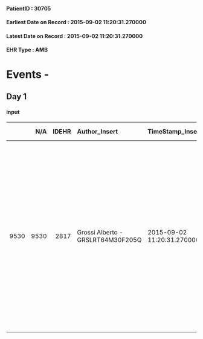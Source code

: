 
#### PatientID : 30705
#### Earliest Date on Record : 2015-09-02 11:20:31.270000
#### Latest Date on Record : 2015-09-02 11:20:31.270000
#### EHR Type : AMB

# Events - 

## Day 1

#### input
|      |    N/A |   IDEHR | Author_Insert                     | TimeStamp_Insert           | EHRType   |   PatientID |   IDDigitalSignDocument | persone_vicine   |   Unnamed: 0_x.1 |   IDANAMNESI_SOCIALE | Patient   | FamigliaAltro   | Paziente_T   | FamigliaAltro_T   |   Non_Rilevabile_x.1 | Note_Non_Rilevabile_x.1   | opt_Problemi   | Note_I                                                                                                                                                                                                                                                        | chk_contr_sintomi   | chk_competenza                                 | opt_paziente_a   | opt_famiglia_a   | opt_adeguatezza   | ds_note_ad                                                                                                                                                                                       | opt_paziente_solo   | ds_note_con                          | opt_presente_assente   | Presenza_minori   | Caregiver_principale   | opt_capacita     | ds_familiari_coinv   | opt_necessario   | opt_risorse_ec   | opt_paziente_psi   | opt_Ins_vol   | ds_note_prio                                                                                                                                                                                                      | opt_paziente_ad   | opt_caregiver_ad   | opt_inv_civile   |   invalidita_perc | Needs               | Domestic partnership   | Fragility                    | opt_indennita_acc   | opt_famiglia_psi   |
|-----:|-------:|--------:|:----------------------------------|:---------------------------|:----------|------------:|------------------------:|:-----------------|-----------------:|---------------------:|:----------|:----------------|:-------------|:------------------|---------------------:|:--------------------------|:---------------|:--------------------------------------------------------------------------------------------------------------------------------------------------------------------------------------------------------------------------------------------------------------|:--------------------|:-----------------------------------------------|:-----------------|:-----------------|:------------------|:-------------------------------------------------------------------------------------------------------------------------------------------------------------------------------------------------|:--------------------|:-------------------------------------|:-----------------------|:------------------|:-----------------------|:-----------------|:---------------------|:-----------------|:-----------------|:-------------------|:--------------|:------------------------------------------------------------------------------------------------------------------------------------------------------------------------------------------------------------------|:------------------|:-------------------|:-----------------|------------------:|:--------------------|:-----------------------|:-----------------------------|:--------------------|:-------------------|
| 9530 |   9530 |    2817 | Grossi Alberto - GRSLRT64M30F205Q | 2015-09-02 11:20:31.270000 | AMB       |       30705 |                  129210 | N/A              |             1265 |                  834 | Si#1      | Si#1            | No#0         | Si#1              |                    0 | NR                        | Si#1           | La pz. risulta consapevole della diagnosi, ma, a causa dello stato confusionale in cui spesso si trova, non risulta pienamente consapevole della sua condizione di terminalit√†. I familiari sono consapevoli sia della diagnosi che della prognosi della pz. | controllo sintomi#0 | competenza/capacit√† assistenziale caregiver#0 | Indefinite#2     | Congruenti#1     | Da valutare#2     | La pz. vive con il marito (di 74 anni). Presente un'unica figlia che vive fuori casa, nelle vicinanze dei genitori (√® coniugata e lavora a tempo pieno) e si occupa dell'assistenza della madre | No#0                | La pz. vive con il marito di 74 anni | Presente#1             | No#0              | daughter               | Incrementabile#1 | daughter             | No#0             | Da valutare#2    | No#0               | No#0          | La figlia risulta preoccupata soprattutto relativamente all'aggravamento delle condizioni di salute della madre, e durante i contatti telefonici avuti con gli operatori, si √® mostrata particolarmente ansiosa. | Parziale#1        | Totale#2           | Si#1             |               100 | Clinici#0;Sociali#1 | Coniuge/Convivente#0   | sovraccarico assistenziale#4 | No#0                | No#0               |


